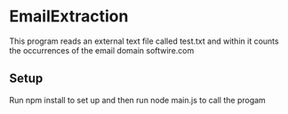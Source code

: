 # EmailExtraction

This program reads an external text file called test.txt and within it counts the occurrences of the email domain softwire.com

## Setup
Run npm install to set up and then run node main.js to call the progam